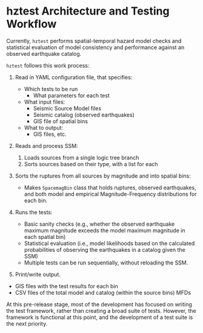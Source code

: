 # hztest Architecture and Testing Workflow


Currently, `hztest` performs spatial-temporal hazard model checks and
statistical evaluation of model consistency and performance against an observed
earthquake catalog.

`hztest` follows this work process:
1. Read in YAML configuration file, that specifies:
   - Which tests to be run
     - What parameters for each test
   - What input files:
     - Seismic Source Model files
     - Seismic catalog (observed earthquakes)
     - GIS file of spatial bins
   - What to output:
     - GIS files, etc.

2. Reads and process SSM:
   1. Loads sources from a single logic tree branch
   2. Sorts sources based on their type, with a list for each 
   
3. Sorts the ruptures from all sources by magnitude and into spatial bins:
   - Makes `SpacemagBin` class that holds ruptures, observed earthquakes, and
      both model and empirical Magnitude-Frequency distributions for each bin.
  
4. Runs the tests:
   - Basic sanity checks (e.g., whether the observed earthquake maximum
     magnitude exceeds the model maximum magnitude in each spatial bin)
   - Statistical evaluation (i.e., model likelihoods based on the calculated
     probabilities of observing the earthquakes in a catalog given the SSM)
   - Multiple tests can be run sequentially, without reloading the SSM. 

5. Print/write output.
  - GIS files with the test results for each bin
  - CSV files of the total model and catalog (within the source bins) MFDs


At this pre-release stage, most of the development has focused on writing the
test framework, rather than creating a broad suite of tests. However, the
framework is functional at this point, and the development of a test suite is
the next priority.